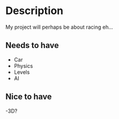 # Description
My project will perhaps be about racing eh...

## Needs to have
- Car
- Physics
- Levels
- AI

## Nice to have
-3D?
